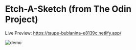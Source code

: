 # Etch-A-Sketch (from The Odin Project)
Live Preview: https://taupe-bublanina-e8139c.netlify.app/


![demo](https://github.com/remosrulloda/Etch-A-Sketch/assets/50937757/5dc73f7f-eead-4523-bf8c-71a46f377bec)
